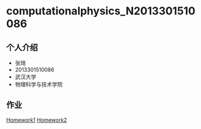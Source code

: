 # computationalphysics_N2013301510086
## 个人介绍
- 张琦
- 2013301510086
- 武汉大学
- 物理科学与技术学院

## 作业
[Homework1](https://github.com/newton2ndlaw/computationalphysics_N2013301510086/blob/master/README.md)
[Homework2](https://github.com/newton2ndlaw/computationalphysics_N2013301510086/blob/master/Homework2.md)
